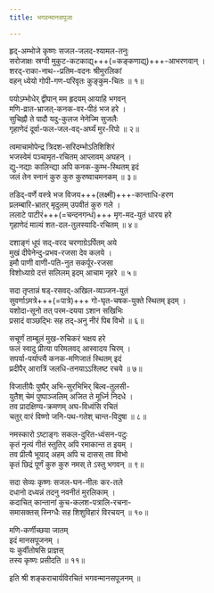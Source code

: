 ```yaml
---
title: भगवन्मानसपूजा

---
```


<div class="videoEmbed"  src="https://www.youtube.com/watch?v=vECg9vnW0-0" caption="मीरागीतम्"></div>
  
हृद्-अम्भोजे कृष्णः सजल-जलद-श्यामल-तनुः  
सरोजाक्षः स्रग्वी मुकुट-कटकाद्य्+++(=कङ्कणाद्य्)+++-आभरणवान् ।  
शरद्-राका-नाथ--प्रतिम-वदनः श्रीमुरलिकां  
वहन् ध्येयो गोपी-गण-परिवृतः कुङ्कुम-चितः  ॥ १॥  
  
पयोऽम्भोधेर् द्वीपान् मम हृदयम् आयाहि भगवन्  
मणि-व्रात-भ्राजत्-कनक-वर-पीठं भज हरे ।  
सुचिह्नौ ते पादौ यदु-कुलज नेनेज्मि सुजलैः  
गृहाणेदं दूर्वा-फल-जल-वद्-अर्घ्यं मुर-रिपो ॥ २॥  
  
त्वमाचामोपेन्द्र त्रिदश-सरिदम्भोऽतिशिशिरं  
भजस्वेमं पञ्चामृत-रचितम् आप्लावम् अघहन् ।  
द्यु-नद्याः कालिन्द्या अपि कनक-कुम्भ-स्थितम् इदं  
जलं तेन स्नानं कुरु कुरु कुरुष्वाचमनकम् ॥ ३॥  

तडिद्-वर्णे वस्त्रे भज विजय+++(लक्ष्मी)+++-कान्ताधि-हरण  
प्रलम्बारि-भ्रातर् मृदुलम् उपवीतं कुरु गले ।  
ललाटे पाटीरं+++(=चन्दनगन्धं)+++ मृग-मद-युतं धारय हरे  
गृहाणेदं माल्यं शत-दल-तुलस्यादि-रचितम् ॥ ४॥  
  
दशाङ्गं धूपं सद्-वरद चरणाग्रेऽर्पितम् अये  
मुखं दीपेनेन्दु-प्रभव-रजसा देव कलये ।  
इमौ पाणी वाणी-पति-नुत सकर्पूर-रजसा  
विशोध्याग्रे दत्तं सलिलम् इदम् आचाम नृहरे ॥ ५॥  
  
सदा तृप्तान्नं षड्-रसवद्-अखिल-व्यञ्जन-युतं  
सुवर्णाऽमत्रे+++(=पात्रे)+++ गो-घृत-चषक-युक्ते स्थितम् इदम् ।  
यशोदा-सूनो तत् परम-दयया ऽशान सखिभिः  
प्रसादं वाञ्छद्भिः सह तद्-अनु नीरं पिब विभो ॥ ६॥  
  
सचूर्णं ताम्बूलं मुख-रुचिकरं भक्षय हरे  
फलं स्वादु प्रीत्या परिमलवद् आस्वादय चिरम् ।  
सपर्या-पर्याप्त्यै कनक-मणिजातं स्थितम् इदं  
प्रदीपैर् आरात्रिं जलधि-तनयाऽऽश्लिष्ट रचये ॥ ७॥  
  
विजातीयैः पुष्पैर् अभि-सुरभिभिर् बिल्व-तुलसी-  
युतैश् चेमं पुष्पाञ्जलिम् अजित ते मूर्ध्नि निदधे ।  
तव प्रादक्षिण्य-क्रमणम् अघ-विध्वंसि रचितं  
चतुर् वारं विष्णो जनि-पथ-गतेश् चान्त-विदुषा ॥ ८॥  
  
नमस्कारो ऽष्टाङ्गः सकल-दुरित-ध्वंसन-पटुः  
कृतं नृत्यं गीतं स्तुतिर् अपि रमाकान्त त इयम् ।  
तव प्रीत्यै भूयाद् अहम् अपि च दासस् तव विभो  
कृतं छिद्रं पूर्णं कुरु कुरु नमस् ते ऽस्तु भगवन् ॥ ९॥  
  
सदा सेव्यः कृष्णः सजल-घन-नीलः कर-तले  
दधानो दध्यन्नं तदनु नवनीतं मुरलिकाम् ।  
कदाचित् कान्तानां कुच-कलश-पत्रालि-रचना-  
समासक्तस् स्निग्धैः सह शिशुविहारं विरचयन् ॥ १०॥  
  
मणि-कर्णीच्छया जातम्  
इदं मानसपूजनम् ।  
यः कुर्वीतोषसि प्राज्ञस्  
तस्य कृष्णः प्रसीदति ॥ ११॥  
  
इति श्री शङ्कराचार्यविरचितं भगवन्मानसपूजनम् ॥  
  

